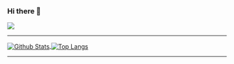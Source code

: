 ### Hi there 👋

<img src="https://github.com/codeboy-zuo/codeboy-zuo/raw/main/img/pc.gif"/>

_____

<a href="https:github.com/codeoby-zuo">
	<img align="center" alt="Github Stats" src="https://github-readme-stats-codeboy-zuo.vercel.app/api?username=codeboy-zuo&show_icons=true&theme=cobalt&include_all_commits=true">
</a>
<a href="https:github.com/codeoby-zuo">
	<img align="center" alt="Top Langs" src="https://github-readme-stats-codeboy-zuo.vercel.app/api/top-langs/?username=codeboy-zuo&layout=compact">
</a>

_____

<!--
**codeboy-zuo/codeboy-zuo** is a ✨ _special_ ✨ repository because its `README.md` (this file) appears on your GitHub profile.

Here are some ideas to get you started:

- 🔭 I’m currently working on ...
- 🌱 I’m currently learning ...
- 👯 I’m looking to collaborate on ...
- 🤔 I’m looking for help with ...
- 💬 Ask me about ...
- 📫 How to reach me: ...
- 😄 Pronouns: ...
- ⚡ Fun fact: ...
-->
